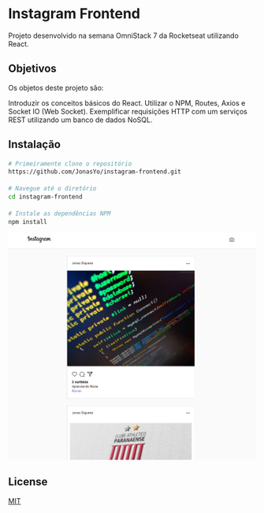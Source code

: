 # Instagram Frontend

Projeto desenvolvido na semana OmniStack 7 da Rocketseat utilizando React.

## Objetivos

Os objetos deste projeto são:

Introduzir os conceitos básicos do React.
Utilizar o NPM, Routes, Axios e Socket IO (Web Socket).
Exemplificar requisições HTTP com um serviços REST utilizando um banco de dados NoSQL.

## Instalação

```bash
# Primeiramente clone o repositório 
https://github.com/JonasYo/instagram-frontend.git

# Navegue até o diretório
cd instagram-frontend

# Instale as dependências NPM
npm install
```

![Image01](other_files/screenshot_feed.PNG) 


## License
[MIT](https://choosealicense.com/licenses/mit/)
